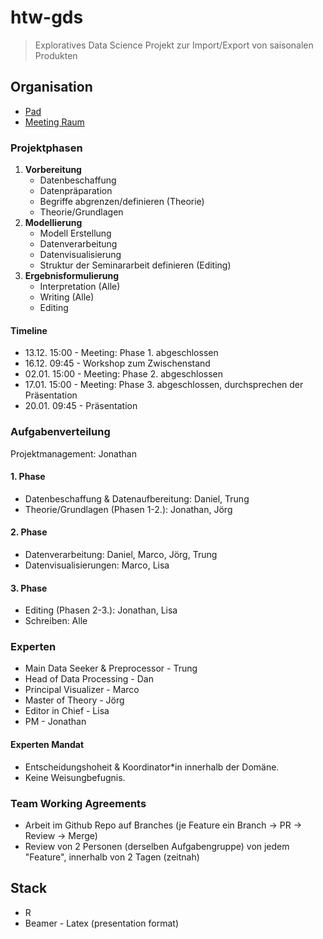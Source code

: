 # htw-gds

> Exploratives Data Science Projekt zur Import/Export von saisonalen Produkten

## Organisation

- [Pad](https://pad.riseup.net/p/gds-orga-keep)
- [Meeting Raum](https://meet.in-berlin.de/gds)

### Projektphasen

1. **Vorbereitung**
	- Datenbeschaffung
	- Datenpräparation
	- Begriffe abgrenzen/definieren (Theorie)
	- Theorie/Grundlagen
2. **Modellierung**
	- Modell Erstellung
	- Datenverarbeitung
	- Datenvisualisierung
	- Struktur der Seminararbeit definieren (Editing)
3. **Ergebnisformulierung**
	- Interpretation (Alle)
	- Writing (Alle)
	- Editing

#### Timeline

- 13.12. 15:00 - Meeting: Phase 1. abgeschlossen
- 16.12. 09:45 - Workshop zum Zwischenstand
- 02.01. 15:00 - Meeting: Phase 2. abgeschlossen
- 17.01. 15:00 - Meeting: Phase 3. abgeschlossen, durchsprechen
der Präsentation
- 20.01. 09:45 - Präsentation

### Aufgabenverteilung

Projektmanagement: Jonathan

#### 1. Phase

- Datenbeschaffung & Datenaufbereitung: Daniel, Trung
- Theorie/Grundlagen (Phasen 1-2.): Jonathan, Jörg

#### 2. Phase

- Datenverarbeitung: Daniel, Marco, Jörg, Trung
- Datenvisualisierungen: Marco, Lisa

#### 3. Phase

- Editing (Phasen 2-3.): Jonathan, Lisa
- Schreiben: Alle

### Experten

- Main Data Seeker & Preprocessor - Trung
- Head of Data Processing - Dan
- Principal Visualizer - Marco
- Master of Theory - Jörg
- Editor in Chief - Lisa
- PM - Jonathan

#### Experten Mandat

- Entscheidungshoheit & Koordinator\*in innerhalb der Domäne.
- Keine Weisungbefugnis.

### Team Working Agreements

- Arbeit im Github Repo auf Branches (je Feature ein Branch -> PR -> Review ->
  Merge)
- Review von 2 Personen (derselben Aufgabengruppe) von jedem "Feature",
  innerhalb von 2 Tagen (zeitnah)

## Stack

- R
- Beamer - Latex (presentation format)

